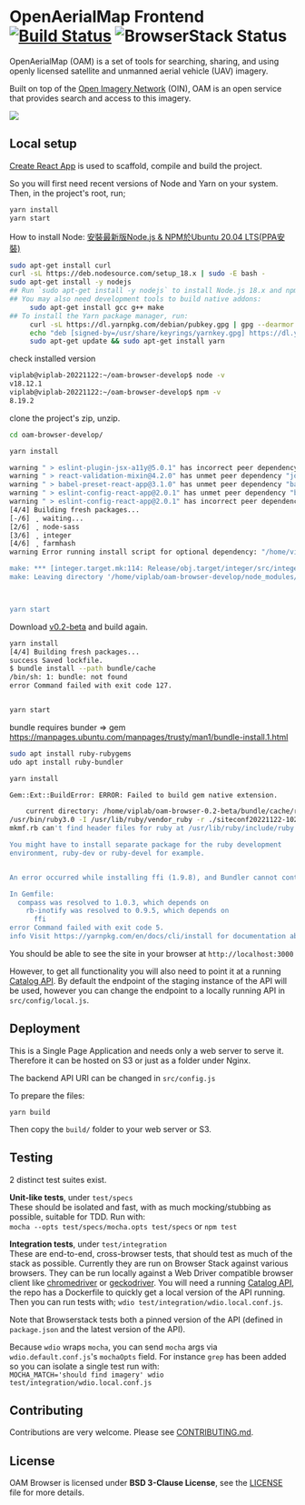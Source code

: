 # OpenAerialMap Frontend [![Build Status](https://travis-ci.org/hotosm/oam-browser.svg?branch=develop)](https://travis-ci.org/hotosm/oam-browser) ![BrowserStack Status](https://www.browserstack.com/automate/badge.svg?badge_key=cXlaWlgyeEhmUUlISEpjTU9OQTg3RzdLVUlqUWo0V0JsOG5sMGJ4MlNnYz0tLWhtNFRWMnBlYWJnQUd6TFFZVzJxK3c9PQ==--955a5de2e9ea1506cdeb8cebdcbca07435613863)

OpenAerialMap (OAM) is a set of tools for searching, sharing, and using openly licensed satellite and unmanned aerial vehicle (UAV) imagery. 

Built on top of the [Open Imagery Network](https://openimagerynetwork.github.io/) (OIN), OAM is an open service that provides search and access to this imagery.

![](./contrib/oam_screenshot.jpg)

## Local setup

[Create React App](https://github.com/facebookincubator/create-react-app) is used to scaffold, compile and build the project.

So you will first need recent versions of Node and Yarn on your system. Then, in the project's root, run;

```bash
yarn install
yarn start
```

How to install Node: [安裝最新版Node.js & NPM於Ubuntu 20.04 LTS(PPA安裝)](https://blog.impochun.com/how-to-install-latest-nodejs-on-ubuntu/)
```bash
sudo apt-get install curl
curl -sL https://deb.nodesource.com/setup_18.x | sudo -E bash -
sudo apt-get install -y nodejs
## Run `sudo apt-get install -y nodejs` to install Node.js 18.x and npm
## You may also need development tools to build native addons:
     sudo apt-get install gcc g++ make
## To install the Yarn package manager, run:
     curl -sL https://dl.yarnpkg.com/debian/pubkey.gpg | gpg --dearmor | sudo tee /usr/share/keyrings/yarnkey.gpg >/dev/null
     echo "deb [signed-by=/usr/share/keyrings/yarnkey.gpg] https://dl.yarnpkg.com/debian stable main" | sudo tee /etc/apt/sources.list.d/yarn.list
     sudo apt-get update && sudo apt-get install yarn

```
check installed version

```bash
viplab@viplab-20221122:~/oam-browser-develop$ node -v
v18.12.1
viplab@viplab-20221122:~/oam-browser-develop$ npm -v
8.19.2
```

clone the project's zip, unzip.
```bash
cd oam-browser-develop/

yarn install

warning " > eslint-plugin-jsx-a11y@5.0.1" has incorrect peer dependency "eslint@^2.10.2 || 3.x".
warning " > react-validation-mixin@4.2.0" has unmet peer dependency "joi@>=5.1.0".
warning " > babel-preset-react-app@3.1.0" has unmet peer dependency "babel-runtime@^6.23.0".
warning " > eslint-config-react-app@2.0.1" has unmet peer dependency "babel-eslint@^7.2.3".
warning " > eslint-config-react-app@2.0.1" has incorrect peer dependency "eslint-plugin-jsx-a11y@^5.1.1".
[4/4] Building fresh packages...
[-/6] ⢀ waiting...
[2/6] ⢀ node-sass
[3/6] ⢀ integer
[4/6] ⢀ farmhash
warning Error running install script for optional dependency: "/home/viplab/oam-browser-develop/node_modules/integer: Command failed.

make: *** [integer.target.mk:114: Release/obj.target/integer/src/integer.o] Error 1
make: Leaving directory '/home/viplab/oam-browser-develop/node_modules/integer/build'



yarn start
```

Download [v0.2-beta](https://github.com/hotosm/oam-browser/archive/refs/tags/v0.2-beta.zip)
and build again.

```bash
yarn install
[4/4] Building fresh packages...
success Saved lockfile.
$ bundle install --path bundle/cache
/bin/sh: 1: bundle: not found
error Command failed with exit code 127.


yarn start
```
bundle requires bunder => gem
https://manpages.ubuntu.com/manpages/trusty/man1/bundle-install.1.html



```bash
sudo apt install ruby-rubygems
udo apt install ruby-bundler

yarn install

Gem::Ext::BuildError: ERROR: Failed to build gem native extension.

    current directory: /home/viplab/oam-browser-0.2-beta/bundle/cache/ruby/3.0.0/gems/ffi-1.9.8/ext/ffi_c
/usr/bin/ruby3.0 -I /usr/lib/ruby/vendor_ruby -r ./siteconf20221122-10209-dcngni.rb extconf.rb
mkmf.rb can't find header files for ruby at /usr/lib/ruby/include/ruby.h

You might have to install separate package for the ruby development
environment, ruby-dev or ruby-devel for example.


An error occurred while installing ffi (1.9.8), and Bundler cannot continue.

In Gemfile:
  compass was resolved to 1.0.3, which depends on
    rb-inotify was resolved to 0.9.5, which depends on
      ffi
error Command failed with exit code 5.
info Visit https://yarnpkg.com/en/docs/cli/install for documentation about this command.
```

You should be able to see the site in your browser at `http://localhost:3000`

However, to get all functionality you will also need to point it at a running [Catalog API](https://github.com/hotosm/oam-catalog). By default the endpoint of the staging instance of the API will be used, however you can change the endpoint to a locally running API in `src/config/local.js`.

## Deployment

This is a Single Page Application and needs only a web server to serve it. Therefore it can be hosted on S3 or just
as a folder under Nginx.

The backend API URI can be changed in `src/config.js`

To prepare the files:

`yarn build`

Then copy the `build/` folder to your web server or S3.

## Testing
2 distinct test suites exist.

**Unit-like tests**, under `test/specs`    
These should be isolated and fast, with as much mocking/stubbing as possible, suitable for TDD. Run with:    
`mocha --opts test/specs/mocha.opts test/specs` or `npm test`

**Integration tests**, under `test/integration`    
These are end-to-end, cross-browser tests, that should test as much of the stack as possible. Currently they are run on Browser Stack against various browsers. They can be run locally against a Web Driver compatible browser client like [chromedriver](https://sites.google.com/a/chromium.org/chromedriver/) or [geckodriver](https://github.com/mozilla/geckodriver). 
You will need a running [Catalog API](https://github.com/hotosm/oam-catalog), the repo has a Dockerfile to quickly get
a local version of the API running. Then you can run tests with;
`wdio test/integration/wdio.local.conf.js`.

Note that Browserstack tests both a pinned version of the API (defined in `package.json` and the latest version of the API).

Because `wdio` wraps `mocha`, you can send `mocha` args via `wdio.default.conf.js`'s `mochaOpts` field. For instance `grep` has been added so you can isolate a single test run with:    
`MOCHA_MATCH='should find imagery' wdio test/integration/wdio.local.conf.js`

## Contributing

Contributions are very welcome. Please see [CONTRIBUTING.md](./CONTRIBUTING.md).

## License
OAM Browser is licensed under **BSD 3-Clause License**, see the [LICENSE](LICENSE) file for more details.
